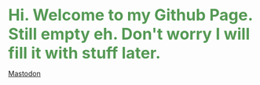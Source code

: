 <font size="+3" color="#559955"><b>Hi. Welcome to my Github Page. Still empty eh. Don't worry I will fill it with stuff later.</b></font>

<a rel="me" href="https://mastodon.social/@tharushtnds">Mastodon</a>
